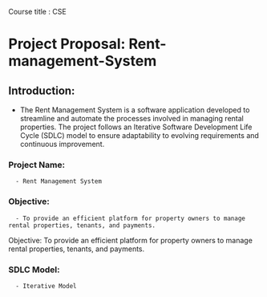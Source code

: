 Course title : CSE
# Project Proposal: Rent-management-System 
## Introduction:
   - The Rent Management System is a software application developed to streamline and automate the processes involved in managing rental properties. The project follows an Iterative Software Development Life Cycle (SDLC) model to ensure adaptability to evolving requirements and continuous improvement.
   ### Project Name: 
      - Rent Management System
   ### Objective: 
      - To provide an efficient platform for property owners to manage rental properties, tenants, and payments.
Objective: To provide an efficient platform for property owners to manage rental properties, tenants, and payments.
   ### SDLC Model: 
      - Iterative Model 
##
